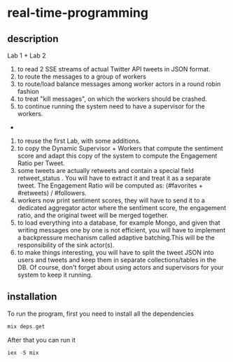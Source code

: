 # real-time-programming
## description
Lab 1 + Lab 2
1. to read 2 SSE streams of actual Twitter API tweets in JSON format.
2. to route the messages to a group of workers
4. to route/load balance messages among worker actors in a round robin fashion
5. to treat "kill messages", on which the workers should be crashed.
6. to continue running the system need to have a supervisor for the workers.

+
1. to reuse the first Lab, with some additions.
2. to copy the Dynamic Supervisor + Workers that compute the sentiment score and adapt this copy of the system to compute the Engagement Ratio per Tweet.
3. some tweets are actually retweets and contain a special field retweet_status​ . You will have to extract it and treat it as a separate tweet. The Engagement Ratio will be computed as: (#favorites + #retweets) / #followers.
4. workers now print sentiment scores, they will have to send it to a dedicated aggregator actor where the sentiment score, the engagement ratio, and the original tweet will be merged together. 
5. to load everything into a database, for example Mongo, and given that writing messages one by one is not efficient, you will have to implement a backpressure mechanism called adaptive batching.This will be the responsibility of the sink actor(s).
6. to make things interesting, you will have to split the tweet JSON into users and tweets and keep them in separate collections/tables in the DB.
Of course, don't forget about using actors and supervisors for your system to keep it running.

## installation
To run the program, first you need to install all the dependencies
```elixir  
mix deps.get
```
After that you can run it 
```elixir 
iex -S mix
```
